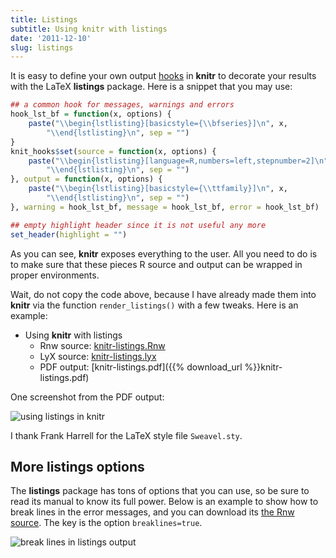 ```yaml
---
title: Listings
subtitle: Using knitr with listings
date: '2011-12-10'
slug: listings
---
```


It is easy to define your own output [hooks](../../hooks) in **knitr** to decorate your results with the LaTeX **listings** package. Here is a snippet that you may use:

```r 
## a common hook for messages, warnings and errors
hook_lst_bf = function(x, options) {
    paste("\\begin{lstlisting}[basicstyle={\\bfseries}]\n", x, 
        "\\end{lstlisting}\n", sep = "")
}
knit_hooks$set(source = function(x, options) {
    paste("\\begin{lstlisting}[language=R,numbers=left,stepnumber=2]\n", x, 
        "\\end{lstlisting}\n", sep = "")
}, output = function(x, options) {
    paste("\\begin{lstlisting}[basicstyle={\\ttfamily}]\n", x, 
        "\\end{lstlisting}\n", sep = "")
}, warning = hook_lst_bf, message = hook_lst_bf, error = hook_lst_bf)

## empty highlight header since it is not useful any more
set_header(highlight = "")
```

As you can see, **knitr** exposes everything to the user. All you need to do is to make sure that these pieces R source and output can be wrapped in proper environments.

Wait, do not copy the code above, because I have already made them into **knitr** via the function `render_listings()` with a few tweaks. Here is an example:

- Using **knitr** with listings
  - Rnw source: [knitr-listings.Rnw](https://github.com/yihui/knitr/blob/master/inst/examples/knitr-listings.Rnw)
  - LyX source: [knitr-listings.lyx](https://github.com/yihui/knitr/blob/master/inst/examples/knitr-listings.lyx)
  - PDF output: [knitr-listings.pdf]({{% download_url %}}knitr-listings.pdf)

One screenshot from the PDF output:

![using listings in knitr](https://db.yihui.org/imgur/PKupQ.png)

I thank Frank Harrell for the LaTeX style file `Sweavel.sty`.

## More listings options

The **listings** package has tons of options that you can use, so be sure to read its manual to know its full power. Below is an example to show how to break lines in the error messages, and you can download its [the Rnw source](https://gist.github.com/2209775). The key is the option `breaklines=true`.

![break lines in listings output](https://db.yihui.org/imgur/3313T.png)

